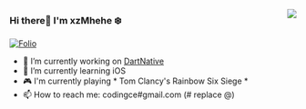 <!--
**xzMhehe/xzMhehe** is a ✨ _special_ ✨ repository because its `README.md` (this file) appears on your GitHub profile.

Here are some ideas to get you started:

- 🔭 I’m currently working on ...
- 🌱 I’m currently learning ...
- 👯 I’m looking to collaborate on ...
- 🤔 I’m looking for help with ...
- 💬 Ask me about ...
- 📫 How to reach me: ...
- 😄 Pronouns: ...
- ⚡ Fun fact: ...
-->

<a href="https://github.com/xzMhehe"><img align='right' src="https://github-readme-stats.vercel.app/api?username=xzMhehe&show_icons=true"></a>

### Hi there👋 I'm xzMhehe :snowflake:

<!-- [![Blog](http://image.codingce.com.cn/blog/20200819/102828838.svg)](https://i.codingce.com.cn/)
[![codingce@gmail.com](http://image.codingce.com.cn/blog/20200819/104221397.svg)](mailto:codingce@gmail.com) -->
[![Folio](https://img.shields.io/badge/Folio-%20-orange?logo=fandango)](https://folio.codingce.com.cn)
<!--
[![Photos](https://img.shields.io/badge/%20Photography-%20-blue?logo=pivotal-tracker)](https://photo.winterchen.com)
-->
  
- 🔭 I’m currently working on [DartNative](https://github.com/dart-native)
- 🌱 I’m currently learning iOS
- 🎮 I'm currently playing * Tom Clancy's Rainbow Six Siege *
- 📫 How to reach me: codingce#gmail.com (# replace @)                           

<!--
[![Top Langs](https://github-readme-stats.vercel.app/api/top-langs/?username=xzMhehe&theme=nightowl)](https://github.com/anuraghazra/github-readme-stats)
-->
